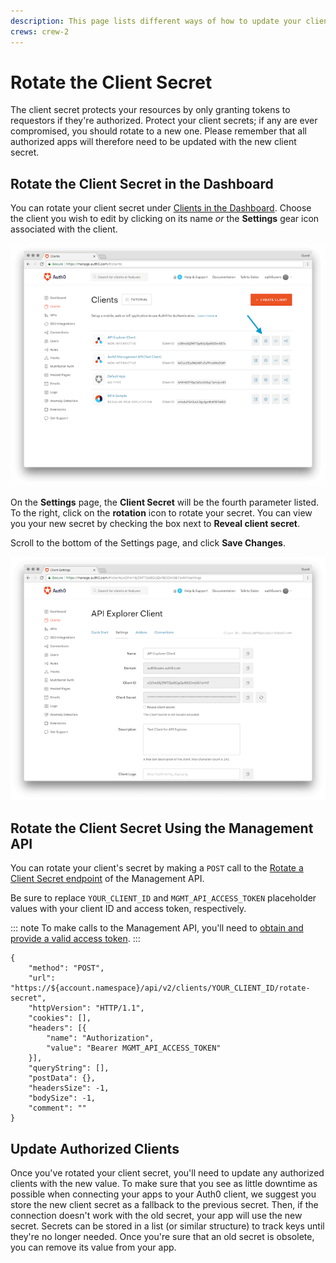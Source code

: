 ```yaml
---
description: This page lists different ways of how to update your client's secret.
crews: crew-2
---
```


# Rotate the Client Secret

The client secret protects your resources by only granting tokens to requestors if they're authorized. Protect your client secrets; if any are ever compromised, you should rotate to a new one. Please remember that all authorized apps will therefore need to be updated with the new client secret.

## Rotate the Client Secret in the Dashboard

You can rotate your client secret under [Clients in the Dashboard](${manage_url}/#/clients). Choose the client you wish to edit by clicking on its name *or* the **Settings** gear icon associated with the client.

![](/media/articles/clients/change-client-secret/clients.png)

On the **Settings** page, the **Client Secret** will be the fourth parameter listed. To the right, click on the **rotation** icon to rotate your secret. You can view you your new secret by checking the box next to **Reveal client secret**.

Scroll to the bottom of the Settings page, and click **Save Changes**.

![](/media/articles/clients/change-client-secret/client-settings.png)

## Rotate the Client Secret Using the Management API

You can rotate your client's secret by making a `POST` call to the [Rotate a Client Secret endpoint](/api/management/v2#!/Clients/post_rotate_secret) of the Management API.

Be sure to replace `YOUR_CLIENT_ID` and `MGMT_API_ACCESS_TOKEN` placeholder values with your client ID and access token, respectively.

::: note
To make calls to the Management API, you'll need to [obtain and provide a valid access token](/api/management/v2/tokens).
:::

```har
{
	"method": "POST",
	"url": "https://${account.namespace}/api/v2/clients/YOUR_CLIENT_ID/rotate-secret",
	"httpVersion": "HTTP/1.1",
	"cookies": [],
	"headers": [{
		"name": "Authorization",
		"value": "Bearer MGMT_API_ACCESS_TOKEN"
	}],
	"queryString": [],
	"postData": {},
	"headersSize": -1,
	"bodySize": -1,
	"comment": ""
}
```

## Update Authorized Clients

Once you've rotated your client secret, you'll need to update any authorized clients with the new value. To make sure that you see as little downtime as possible when connecting your apps to your Auth0 client, we suggest you store the new client secret as a fallback to the previous secret. Then, if the connection doesn't work with the old secret, your app will use the new secret. Secrets can be stored in a list (or similar structure) to track keys until they're no longer needed. Once you're sure that an old secret is obsolete, you can remove its value from your app.
